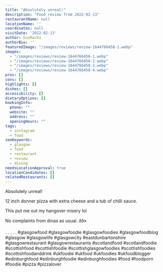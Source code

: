 ```yaml
---
title: "Absolutely unreal!"
description: "Food review from 2022-02-13"
restaurantName: null
locationName: ''
coordinates: null
visitDate: '2022-02-13'
author: GusMack1
authorBio: ''
featuredImage: "/images/reviews/review-1644766458-1.webp"
images:
  - "/images/reviews/review-1644766458-1.webp"
  - "/images/reviews/review-1644766458-2.webp"
  - "/images/reviews/review-1644766458-3.webp"
  - "/images/reviews/review-1644766458-4.webp"
pros: []
cons: []
highlights: []
dishes: []
accessibility: []
dietaryOptions: []
bookingInfo:
  phone: ""
  website: ""
  address: ""
  openingHours: ""
tags:
  - instagram
  - food
seoKeywords:
  - glasgow
  - food
  - restaurant
  - review
  - dining
needsLocationApproval: true
locationCandidates: []
relatedRestaurants: []
---
```


Absolutely unreal!

12 inch donner pizza with extra cheese and a tub of chilli sauce.

This put me out my hangover misery lol

No complaints from dinas as usual. ðð»

.
.
.
.
.
#glasgowfood #glasgowfoodie #glasgowfoodies #glasgowfoodblog #glasgow #glasgowlife #glasgowcity #eastdunbartonshire #glasgowrestaurant #glasgowrestaurants #scotlandfood #scotlandfoodie #scottishfood #scottishfoodie #scottishglasgowfoodies #scottishfoodies #scottishfoodanddrink #ukfoodie #ukfood #ukfoodies #ukfoodblogger #edinburghfood #edinburghfoodie #edinburghfoodies #food #foodporn #foodie #pizza #pizzalover